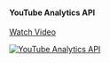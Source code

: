 #### YouTube Analytics API

[Watch Video](https://www.youtube.com/watch?v=XumcNPRyUHg)

[![YouTube Analytics API](https://img.youtube.com/vi/XumcNPRyUHg/0.jpg)](https://www.youtube.com/watch?v=XumcNPRyUHg)